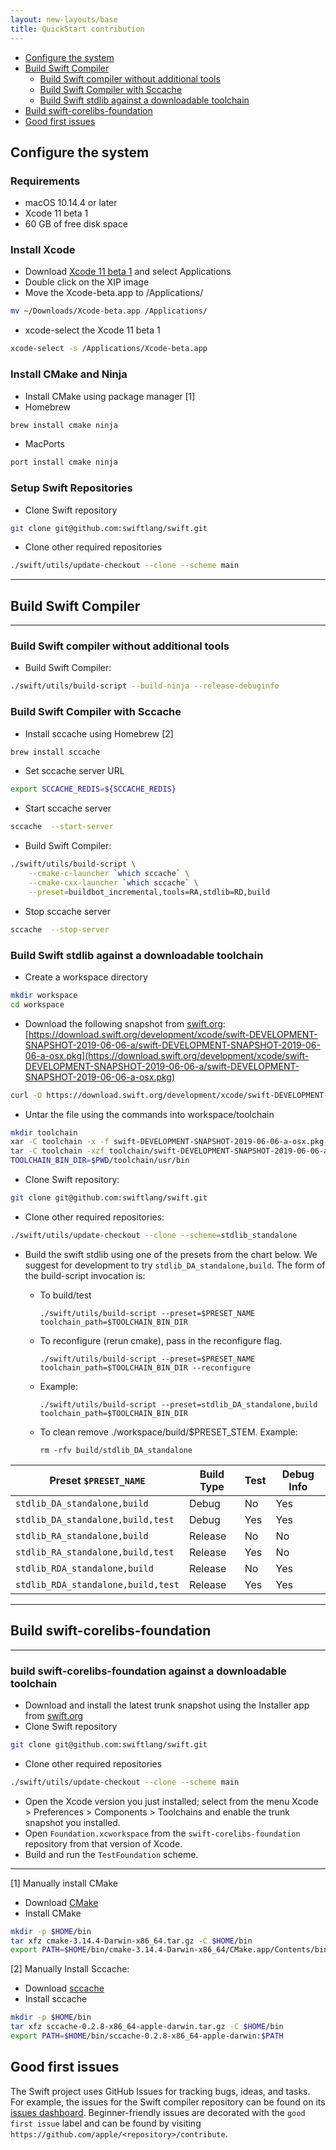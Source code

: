 ```yaml
---
layout: new-layouts/base
title: QuickStart contribution
---
```


* [Configure the system](#configure-the-system)
* [Build Swift Compiler](#build-swift-compiler)
    * [Build Swift compiler without additional tools](#build-swift-compiler-without-additional-tools)
    * [Build Swift Compiler with Sccache](#build-swift-compiler-with-sccache)
    * [Build Swift stdlib against a downloadable toolchain](#build-swift-stdlib-against-a-downloadable-toolchain)
* [Build swift-corelibs-foundation](#build-swift-corelibs-foundation)
* [Good first issues](#good-first-issues)

## Configure the system

### Requirements

* macOS 10.14.4 or later
* Xcode 11 beta 1
* 60 GB of free disk space


### Install Xcode

* Download [Xcode 11 beta 1](https://developer.apple.com/download/) and select Applications
* Double click on the XIP image
* Move the Xcode-beta.app to /Applications/

~~~bash
mv ~/Downloads/Xcode-beta.app /Applications/
~~~
* xcode-select the Xcode 11 beta 1

~~~bash
xcode-select -s /Applications/Xcode-beta.app
~~~


### Install CMake and Ninja

* Install CMake using package manager [1]
* Homebrew

~~~bash
brew install cmake ninja
~~~
* MacPorts

~~~bash
port install cmake ninja
~~~

### Setup Swift Repositories

* Clone Swift repository

~~~bash
git clone git@github.com:swiftlang/swift.git
~~~
* Clone other required repositories

~~~bash
./swift/utils/update-checkout --clone --scheme main
~~~

* * *

## Build Swift Compiler

* * *

### Build Swift compiler without additional tools

* Build Swift Compiler:

~~~bash
./swift/utils/build-script --build-ninja --release-debuginfo
~~~

### Build Swift Compiler with Sccache

* Install sccache using Homebrew [2]

~~~bash
brew install sccache
~~~
* Set sccache server URL

~~~bash
export SCCACHE_REDIS=${SCCACHE_REDIS}
~~~
* Start sccache server

~~~bash
sccache  --start-server
~~~
* Build Swift Compiler:

~~~bash
./swift/utils/build-script \
    --cmake-c-launcher `which sccache` \
    --cmake-cxx-launcher `which sccache` \
    --preset=buildbot_incremental,tools=RA,stdlib=RD,build
~~~

* Stop sccache server

~~~bash
sccache  --stop-server
~~~

### Build Swift stdlib against a downloadable toolchain

* Create a workspace directory

~~~bash
mkdir workspace
cd workspace
~~~
* Download the following snapshot from [swift.org](http://swift.org/): [https://download.swift.org/development/xcode/swift-DEVELOPMENT-SNAPSHOT-2019-06-06-a/swift-DEVELOPMENT-SNAPSHOT-2019-06-06-a-osx.pkg](https://download.swift.org/development/xcode/swift-DEVELOPMENT-SNAPSHOT-2019-06-06-a/swift-DEVELOPMENT-SNAPSHOT-2019-06-06-a-osx.pkg)

~~~bash
curl -O https://download.swift.org/development/xcode/swift-DEVELOPMENT-SNAPSHOT-2019-06-06-a/swift-DEVELOPMENT-SNAPSHOT-2019-06-06-a-osx.pkg
~~~
* Untar the file using the commands into workspace/toolchain

~~~bash
mkdir toolchain
xar -C toolchain -x -f swift-DEVELOPMENT-SNAPSHOT-2019-06-06-a-osx.pkg
tar -C toolchain -xzf toolchain/swift-DEVELOPMENT-SNAPSHOT-2019-06-06-a-osx-package.pkg/Payload
TOOLCHAIN_BIN_DIR=$PWD/toolchain/usr/bin
~~~
* Clone Swift repository:

~~~bash
git clone git@github.com:swiftlang/swift.git
~~~
* Clone other required repositories:

~~~bash
./swift/utils/update-checkout --clone --scheme=stdlib_standalone
~~~
* Build the swift stdlib using one of the presets from the chart below. We suggest for development to try `stdlib_DA_standalone,build`. The form of the build-script invocation is:


    * To build/test

        ```
        ./swift/utils/build-script --preset=$PRESET_NAME toolchain_path=$TOOLCHAIN_BIN_DIR
        ```

    * To reconfigure (rerun cmake), pass in the reconfigure flag.

        ```
        ./swift/utils/build-script --preset=$PRESET_NAME toolchain_path=$TOOLCHAIN_BIN_DIR --reconfigure
        ```

    * Example:

        ```
        ./swift/utils/build-script --preset=stdlib_DA_standalone,build toolchain_path=$TOOLCHAIN_BIN_DIR
        ```

    * To clean remove ./workspace/build/$PRESET_STEM. Example:

        ```
        rm -rfv build/stdlib_DA_standalone
        ```

|Preset `$PRESET_NAME`	|Build Type	|Test	|Debug Info	|
|---|---|---|---|
|`stdlib_DA_standalone,build`	|Debug	|No	|Yes	|
|`stdlib_DA_standalone,build,test`	|Debug	|Yes	|Yes	|
|`stdlib_RA_standalone,build`	|Release	|No	|No	|
|`stdlib_RA_standalone,build,test`	|Release	|Yes	|No	|
|`stdlib_RDA_standalone,build`	|Release	|No	|Yes	|
|`stdlib_RDA_standalone,build,test`	|Release	|Yes	|Yes	|

* * *

## Build swift-corelibs-foundation

* * *

### build swift-corelibs-foundation against a downloadable toolchain

* Download and install the latest trunk snapshot using the Installer app from [swift.org](/download/#snapshots)
* Clone Swift repository

~~~bash
git clone git@github.com:swiftlang/swift.git
~~~
* Clone other required repositories

~~~bash
./swift/utils/update-checkout --clone --scheme main
~~~
* Open the Xcode version you just installed; select from the menu Xcode > Preferences > Components > Toolchains and enable the trunk snapshot you installed.
* Open `Foundation.xcworkspace` from the `swift-corelibs-foundation` repository from that version of Xcode.
* Build and run the `TestFoundation` scheme.

* * *

[1] Manually install CMake

* Download [CMake](https://github.com/Kitware/CMake/releases/download/v3.14.4/cmake-3.14.4-Darwin-x86_64.tar.gz)
* Install CMake

~~~bash
mkdir -p $HOME/bin
tar xfz cmake-3.14.4-Darwin-x86_64.tar.gz -C $HOME/bin
export PATH=$HOME/bin/cmake-3.14.4-Darwin-x86_64/CMake.app/Contents/bin:$PATH
~~~

[2] Manually Install Sccache:

* Download [sccache](https://github.com/mozilla/sccache/releases/download/0.2.8/sccache-0.2.8-x86_64-apple-darwin.tar.gz)
* Install sccache

~~~bash
mkdir -p $HOME/bin
tar xfz sccache-0.2.8-x86_64-apple-darwin.tar.gz -C $HOME/bin
export PATH=$HOME/bin/sccache-0.2.8-x86_64-apple-darwin:$PATH
~~~


## Good first issues

The Swift project uses GitHub Issues for tracking bugs, ideas, and tasks. For
example, the issues for the Swift compiler repository can be found on its
[issues dashboard](http://github.com/swiftlang/swift/issues). Beginner-friendly
issues are decorated with the `good first issue` label and can be found by
visiting `https://github.com/apple/<repository>/contribute`.

